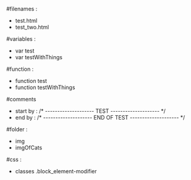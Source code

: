 #filenames : 
- test.html
- test_two.html

#variables :
- var test
- var testWithThings

#function :
- function test
- function testWithThings

#comments
- start by :
/* -------------------- TEST -------------------- */
- end by :
/* -------------------- END OF TEST -------------------- */

#folder :
- img
- imgOfCats

#css :
- classes .block_element-modifier